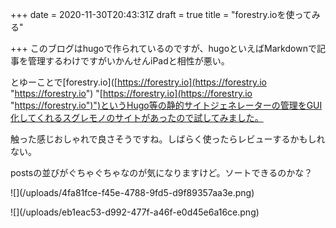 +++
date = 2020-11-30T20:43:31Z
draft = true
title = "forestry.ioを使ってみる"

+++
このブログはhugoで作られているのですが、hugoといえばMarkdownで記事を管理するわけですがいかんせんiPadと相性が悪い。

とゆーことで\[forestry.io\]([https://forestry.io](https://forestry.io "https://forestry.io") "[https://forestry.io](https://forestry.io "https://forestry.io")")というHugo等の静的サイトジェネレーターの管理をGUI化してくれるスグレモノのサイトがあったので試してみました。

触った感じおしゃれで良さそうですね。しばらく使ったらレビューするかもしれない。

postsの並びがぐちゃぐちゃなのが気になりますけど。ソートできるのかな？

!\[\](/uploads/4fa81fce-f45e-4788-9fd5-d9f89357aa3e.png)

!\[\](/uploads/eb1eac53-d992-477f-a46f-e0d45e6a16ce.png)